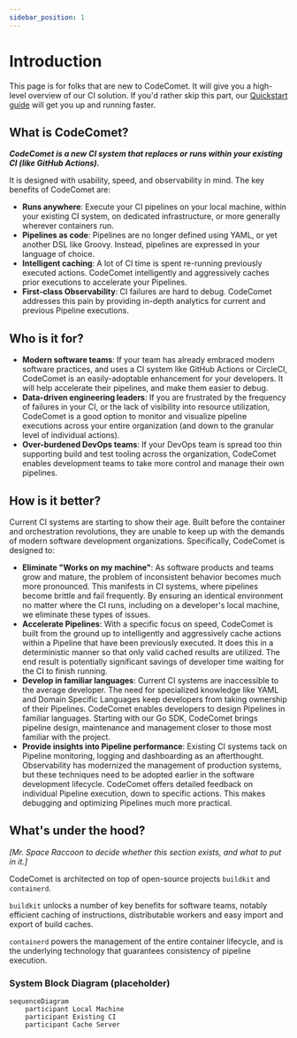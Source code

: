 ```yaml
---
sidebar_position: 1
---
```


# Introduction

This page is for folks that are new to CodeComet. It will give you a high-level overview of our CI solution. If you'd rather skip this part, our [Quickstart guide](https://docs.codecomet.io/quickstart) will get you up and running faster.

## What is CodeComet?

_**CodeComet is a new CI system that replaces or runs within your existing CI (like GitHub Actions).**_

It is designed with usability, speed, and observability in mind. The key benefits of CodeComet are:

- **Runs anywhere**: Execute your CI pipelines on your local machine, within your existing CI system, on dedicated infrastructure, or more generally wherever containers run.
- **Pipelines as code**: Pipelines are no longer defined using YAML, or yet another DSL like Groovy. Instead, pipelines are expressed in your language of choice.
- **Intelligent caching**: A lot of CI time is spent re-running previously executed actions. CodeComet intelligently and aggressively caches prior executions to accelerate your Pipelines.
- **First-class Observability**: CI failures are hard to debug. CodeComet addresses this pain by providing in-depth analytics for current and previous Pipeline executions.


## Who is it for?

- **Modern software teams**: If your team has already embraced modern software practices, and uses a CI system like GitHub Actions or CircleCI, CodeComet is an easily-adoptable enhancement for your developers. It will help accelerate their pipelines, and make them easier to debug.
- **Data-driven engineering leaders**: If you are frustrated by the frequency of failures in your CI, or the lack of visibility into resource utilization, CodeComet is a good option to monitor and visualize pipeline executions across your entire organization (and down to the granular level of individual actions).
- **Over-burdened DevOps teams**: If your DevOps team is spread too thin supporting build and test tooling across the organization, CodeComet enables development teams to take more control and manage their own pipelines.

## How is it better?

Current CI systems are starting to show their age. Built before the container and orchestration revolutions, they are unable to keep up with the demands of modern software development organizations. Specifically, CodeComet is designed to:
- **Eliminate "Works on my machine"**: As software products and teams grow and mature, the problem of inconsistent behavior becomes much more pronounced. This manifests in CI systems, where pipelines become brittle and fail frequently. By ensuring an identical environment no matter where the CI runs, including on a developer's local machine, we eliminate these types of issues.
- **Accelerate Pipelines**: With a specific focus on speed, CodeComet is built from the ground up to intelligently and aggressively cache actions within a Pipeline that have been previously executed. It does this in a deterministic manner so that only valid cached results are utilized. The end result is potentially significant savings of developer time waiting for the CI to finish running.
- **Develop in familiar languages**: Current CI systems are inaccessible to the average developer. The need for specialized knowledge like YAML and Domain Specific Languages keep developers from taking ownership of their Pipelines. CodeComet enables developers to design Pipelines in familiar languages. Starting with our Go SDK, CodeComet brings pipeline design, maintenance and management closer to those most familiar with the project.
- **Provide insights into Pipeline performance**: Existing CI systems tack on Pipeline monitoring, logging and dashboarding as an afterthought. Observability has modernized the management of production systems, but these techniques need to be adopted earlier in the software development lifecycle. CodeComet offers detailed feedback on individual Pipeline execution, down to specific actions. This makes debugging and optimizing Pipelines much more practical.

## What's under the hood?

_[Mr. Space Raccoon to decide whether this section exists, and what to put in it.]_

CodeComet is architected on top of open-source projects `buildkit` and `containerd`.

`buildkit` unlocks a number of key benefits for software teams, notably efficient caching of instructions, distributable workers and easy import and export of build caches.

`containerd` powers the management of the entire container lifecycle, and is the underlying technology that guarantees consistency of pipeline execution.

### System Block Diagram (placeholder)
```mermaid
sequenceDiagram
    participant Local Machine
    participant Existing CI
    participant Cache Server
```
